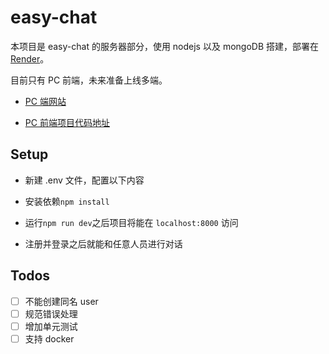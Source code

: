# easy-chat

本项目是 easy-chat 的服务器部分，使用 nodejs 以及 mongoDB 搭建，部署在[Render](https://dashboard.render.com/)。

目前只有 PC 前端，未来准备上线多端。

* [PC 端网站](https://easy-chat-xvos.onrender.com)

* [PC 前端项目代码地址](https://github.com/Loloao/easy-chat-pc)

## Setup

* 新建 .env 文件，配置以下内容

* 安装依赖`npm install`

* 运行`npm run dev`之后项目将能在 `localhost:8000` 访问

* 注册并登录之后就能和任意人员进行对话

## Todos

* [ ] 不能创建同名 user
* [ ] 规范错误处理
* [ ] 增加单元测试
* [ ] 支持 docker
